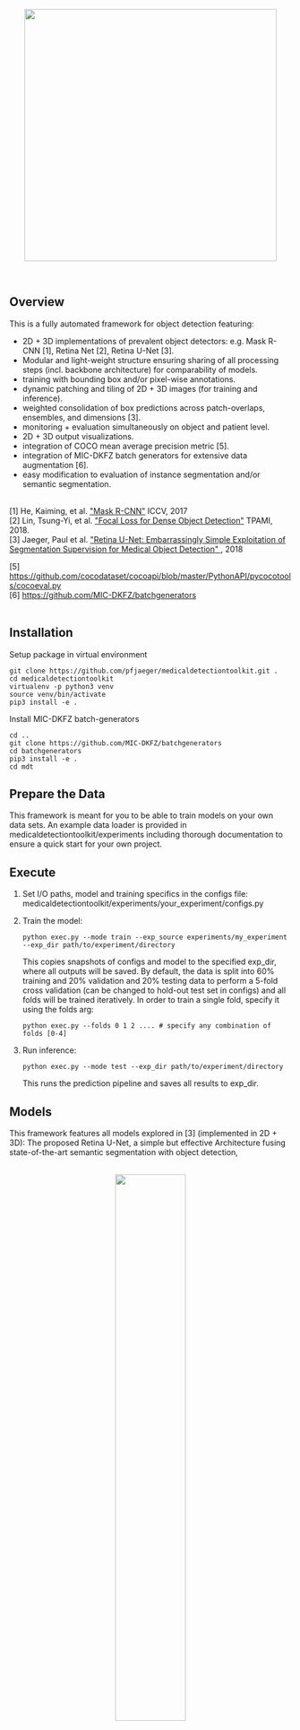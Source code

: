 
<p align="center"><img src="assets/mdt_logo_2.png"  width=450></p><br>

## Overview
This is a fully automated framework for object detection featuring:
- 2D + 3D implementations of prevalent object detectors: e.g. Mask R-CNN [1], Retina Net [2], Retina U-Net [3]. 
- Modular and light-weight structure ensuring sharing of all processing steps (incl. backbone architecture) for comparability of models.
- training with bounding box and/or pixel-wise annotations.
- dynamic patching and tiling of 2D + 3D images (for training and inference).
- weighted consolidation of box predictions across patch-overlaps, ensembles, and dimensions [3].
- monitoring + evaluation simultaneously on object and patient level. 
- 2D + 3D output visualizations.
- integration of COCO mean average precision metric [5]. 
- integration of MIC-DKFZ batch generators for extensive data augmentation [6].
- easy modification to evaluation of instance segmentation and/or semantic segmentation.
<br/>
[1] He, Kaiming, et al.  <a href="https://arxiv.org/abs/1703.06870">"Mask R-CNN"</a> ICCV, 2017<br>
[2] Lin, Tsung-Yi, et al.  <a href="https://arxiv.org/abs/1708.02002">"Focal Loss for Dense Object Detection"</a> TPAMI, 2018.<br>
[3] Jaeger, Paul et al. <a href="http://arxiv.org/abs/1811.08661"> "Retina U-Net: Embarrassingly Simple Exploitation
of Segmentation Supervision for Medical Object Detection" </a>, 2018

[5] https://github.com/cocodataset/cocoapi/blob/master/PythonAPI/pycocotools/cocoeval.py<br/>
[6] https://github.com/MIC-DKFZ/batchgenerators<br/><br>

## Installation
Setup package in virtual environment
```
git clone https://github.com/pfjaeger/medicaldetectiontoolkit.git .
cd medicaldetectiontoolkit
virtualenv -p python3 venv
source venv/bin/activate
pip3 install -e .
```
Install MIC-DKFZ batch-generators
```
cd ..
git clone https://github.com/MIC-DKFZ/batchgenerators
cd batchgenerators
pip3 install -e .
cd mdt
```

## Prepare the Data
This framework is meant for you to be able to train models on your own data sets. 
An example data loader is provided in medicaldetectiontoolkit/experiments including thorough documentation to ensure a quick start for your own project. 

## Execute
1. Set I/O paths, model and training specifics in the configs file: medicaldetectiontoolkit/experiments/your_experiment/configs.py
2. Train the model: 

    ```
    python exec.py --mode train --exp_source experiments/my_experiment --exp_dir path/to/experiment/directory       
    ``` 
    This copies snapshots of configs and model to the specified exp_dir, where all outputs will be saved. By default, the data is split into 60% training and 20% validation and 20% testing data to perform a 5-fold cross validation (can be changed to hold-out test set in configs) and all folds will be trained iteratively. In order to train a single fold, specify it using the folds arg: 
    ```
    python exec.py --folds 0 1 2 .... # specify any combination of folds [0-4]
    ```
3. Run inference:
    ```
    python exec.py --mode test --exp_dir path/to/experiment/directory 
    ```
    This runs the prediction pipeline and saves all results to exp_dir.
    
    
## Models

This framework features all models explored in [3] (implemented in 2D + 3D): The proposed Retina U-Net, a simple but effective Architecture fusing state-of-the-art semantic segmentation with object detection,<br><br>
<p align="center"><img src="assets/retu_figure.png"  width=50%></p><br>
also implementations of prevalent object detectors, such as Mask R-CNN, Faster R-CNN+ (Faster R-CNN w\ RoIAlign), Retina Net, U-Faster R-CNN+ (the two stage counterpart of Retina U-Net: Faster R-CNN with auxiliary semantic segmentation), DetU-Net (a U-Net like segmentation architecture with heuristics for object detection.)<br><br><br>
<p align="center"><img src="assets/baseline_figure.png"  width=85%></p><br>

## Training annotations
This framework features training with pixelwise and/or bounding box annotations. To overcome the issue of box coordinates in 
data augmentation, we feed the annotation masks through data augmentation (create a pseudo mask, if only bounding box annotations provided) and draw the boxes afterwards.<br><br>
<p align="center"><img src="assets/annotations.png"  width=85%></p><br>


## Prediction pipeline
This framework provides an inference module, which automatically handles patching of inputs, and tiling, ensembling, and weighted consolidation of output predictions:<br><br><br>
<img src="assets/prediction_pipeline.png" ><br><br>


## Consolidation of predictions (Weighted Box Clustering)
Multiple predictions of the same image (from  test time augmentations, tested epochs and overlapping patches), result in a high amount of boxes (or cubes), which need to be consolidated. In semantic segmentation, the final output would typically be obtained by averaging every pixel over all predictions. As described in [3], **weighted box clustering** (WBC) does this for box predictions:<br>
<p align="center"><img src="assets/wcs_text.png"  width=650><br><br></p>
<p align="center"><img src="assets/wcs_readme.png"  width=800><br><br></p>



## Visualization / Monitoring
By default, loss functions and performance metrics are monitored:<br><br><br>
<img src="assets/loss_monitoring.png"  width=700><br>
<hr>
Histograms of matched output predictions for training/validation/testing are plotted per foreground class:<br><br><br>
<img src="assets/hist_example.png"  width=550>
<hr>
Input images + ground truth annotations + output predictions of a sampled validation abtch are plotted after each epoch (here 2D sampled slice with +-3 neighbouring context slices in channels):<br><br><br>
<img src="assets/output_monitoring_1.png"  width=750>
<hr>
Zoomed into the last two lines of the plot:<br><br><br>
<img src="assets/output_monitoring_2.png"  width=700>

## How to cite this code
Please cite the original publication [3].

## License
The code is published under the [Apache License Version 2.0](LICENSE).




